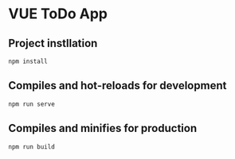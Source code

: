 # VUE ToDo App

## Project instllation

```
npm install
```

## Compiles and hot-reloads for development

```
npm run serve
```

## Compiles and minifies for production

```
npm run build
```
